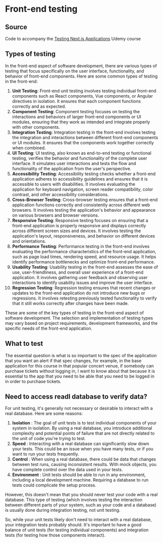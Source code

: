 # Front-end testing

## Source

Code to accompany the [Testing Next.js Applications](https://www.udemy.com/course/nextjs-testing/?couponCode=TEST-NEXTJS-GITHUB) Udemy course

## Types of testing

In the front-end aspect of software development, there are various types of testing that focus specifically on the user interface, functionality, and behavior of front-end components. Here are some common types of testing in the front-end:

1. **Unit Testing**: Front-end unit testing involves testing individual front-end components such as React components, Vue components, or Angular directives in isolation. It ensures that each component functions correctly and as expected.
2. **Component Testing**: Component testing focuses on testing the interactions and behaviors of larger front-end components or UI modules, ensuring that they work as intended and integrate properly with other components.
3. **Integration Testing**: Integration testing in the front-end involves testing the integration and interactions between different front-end components or UI modules. It ensures that the components work together correctly when combined.
4. **UI Testing**: UI testing, also known as end-to-end testing or functional testing, verifies the behavior and functionality of the complete user interface. It simulates user interactions and tests the flow and functionality of the application from the user's perspective.
5. **Accessibility Testing**: Accessibility testing checks whether a front-end application adheres to accessibility guidelines and ensures that it is accessible to users with disabilities. It involves evaluating the application for keyboard navigation, screen reader compatibility, color contrast, and other accessibility considerations.
6. **Cross-Browser Testing**: Cross-browser testing ensures that a front-end application functions correctly and consistently across different web browsers. It involves testing the application's behavior and appearance on various browsers and browser versions.
7. **Responsive Testing**: Responsive testing focuses on ensuring that a front-end application is properly responsive and displays correctly across different screen sizes and devices. It involves testing the application's layout, responsiveness, and behavior on different devices and orientations.
8. **Performance Testing**: Performance testing in the front-end involves evaluating the performance characteristics of the front-end application, such as page load times, rendering speed, and resource usage. It helps identify performance bottlenecks and optimize front-end performance.
9. **Usability Testing**: Usability testing in the front-end assesses the ease of use, user-friendliness, and overall user experience of a front-end application. It involves gathering user feedback and observing user interactions to identify usability issues and improve the user interface.
10. **Regression Testing**: Regression testing ensures that recent changes or updates to the front-end application do not introduce new bugs or regressions. It involves retesting previously tested functionality to verify that it still works correctly after changes have been made.

These are some of the key types of testing in the front-end aspect of software development. The selection and implementation of testing types may vary based on project requirements, development frameworks, and the specific needs of the front-end application.

## What to test

The essential question is what is so important to the spec of the application that you want an alert if that spec changes, for example, in the base application for this course in that popular concert venue, if somebody can purchase tickets without logging in, I want to know about that because it is essential to the app that you need to be able that you need to be logged in in order to purchase tickets.

## Need to access readl database to verify data?

For unit testing, it's generally not necessary or desirable to interact with a real database. Here are some reasons:

1. **Isolation** : The goal of unit tests is to test individual components of your system in isolation. By using a real database, you introduce additional complexity and potential points of failure that are not directly related to the unit of code you're trying to test.
2. **Speed** : Interacting with a real database can significantly slow down your tests. This could be an issue when you have many tests, or if you want to run your tests frequently.
3. **Control** : When using a real database, there could be data that changes between test runs, causing inconsistent results. With mock objects, you have complete control over the data used in your tests.
4. **Environment** : Unit tests should be able to run in any environment, including a local development machine. Requiring a database to run tests could complicate the setup process.

However, this doesn't mean that you should never test your code with a real database. This type of testing (which involves testing the interaction between different parts of your system, such as your code and a database) is usually done during integration testing, not unit testing.

So, while your unit tests likely don't need to interact with a real database, your integration tests probably should. It's important to have a good balance of unit tests (for testing individual components) and integration tests (for testing how those components interact).
